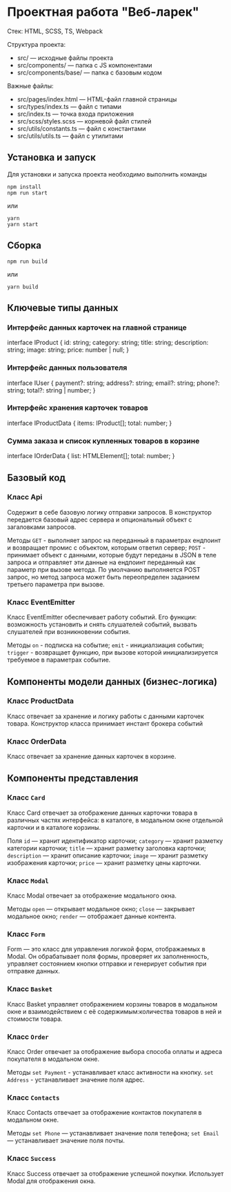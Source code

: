 # Проектная работа "Веб-ларек"

Стек: HTML, SCSS, TS, Webpack

Структура проекта:
- src/ — исходные файлы проекта
- src/components/ — папка с JS компонентами
- src/components/base/ — папка с базовым кодом

Важные файлы:
- src/pages/index.html — HTML-файл главной страницы
- src/types/index.ts — файл с типами
- src/index.ts — точка входа приложения
- src/scss/styles.scss — корневой файл стилей
- src/utils/constants.ts — файл с константами
- src/utils/utils.ts — файл с утилитами

## Установка и запуск
Для установки и запуска проекта необходимо выполнить команды

```
npm install
npm run start
```

или

```
yarn
yarn start
```
## Сборка

```
npm run build
```

или

```
yarn build
```

## Ключевые типы данных
### Интерфейс данных карточек на главной странице 
interface IProduct {
    id: string;
    category: string;
    title: string;
    description: string;
    image: string;
    price: number | null;
}

### Интерфейс данных пользователя 
interface IUser {
    payment?: string;
    address?: string;
    email?: string;
    phone?: string;
    total?: string | number;
}

### Интерфейс хранения карточек товаров
interface IProductData {
    items: IProduct[];
    total: number;
}

### Сумма заказа и список  купленных товаров в корзине
interface IOrderData {
	list: HTMLElement[];
	total: number;
}


## Базовый код
### Класс Api
Содержит в себе базовую логику отправки запросов. В конструктор передается базовый адрес сервера и опциональный объект с загаловками запросов.

Методы
``` GET ``` - выполняет запрос на переданный в параметрах ендпоинт и возвращает промис с объектом, которым ответил сервер;
``` POST ``` - принимает объект с данными, которые будут переданы в JSON в теле запроса и отправляет эти данные на ендпоинт переданный как параметр при вызове метода. По умолчанию выполняется POST запрос, но метод запроса может быть переопределен заданием третьего параметра при вызове.

### Класс EventEmitter
Класс EventEmitter обеспечивает работу событий. Его функции: возможность установить и снять слушателей событий, вызвать слушателей при возникновении события.

Методы
``` on ``` - подписка на событие;
``` emit ``` - инициалзиация события;
``` trigger ``` - возвращает функцию, при вызове которой инициализируется требуемое в параметрах событие.



## Компоненты модели данных (бизнес-логика)
### Класс ProductData
Класс отвечает за хранение и логику работы с данными карточек товара.
Конструктор класса принимает инстант брокера событий

### Класс OrderData
Класс отвечает за хранение данных карточек в корзине.


## Компоненты представления
### Класс ```Card```
Класс Card отвечает за отображение данных карточки товара в различных частях интерфейса: в каталоге, в модальном окне отдельной карточки и в каталоге корзины.

Поля
``` id ``` — хранит идентификатор карточки;
``` category ``` — хранит разметку категории карточки;
``` title ``` — хранит разметку заголовка карточки;
``` description ``` — хранит описание карточки;
``` image ``` — хранит разметку изображения карточки;
``` price ``` — хранит разметку цены карточки.

### Класс ```Modal```
Класс Modal отвечает за отображение модального окна.

Методы
``` open ``` — открывает модальное окно;
``` close ``` — закрывает модальное окно;
``` render ``` — отображает данные контента.

### Класс ```Form```
Form — это класс для управления логикой форм, отображаемых в Modal. Он обрабатывает поля формы, проверяет их заполненность, управляет состоянием кнопки отправки и генерирует события при отправке данных.

### Класс ```Basket```
Класс Basket управляет отображением корзины товаров в модальном окне и взаимодействием с её содержимым:количества товаров в ней и стоимости товара.

### Класс ```Order```
Класс Order отвечает за отображение выбора способа оплаты и адреса покупателя в модальном окне.

Методы 
``` set Payment ``` - устанавливает класс активности на кнопку.
``` set Address ``` - устанавливает значение поля адрес.

### Класс ```Contacts```
Класс Contacts отвечает за отображение контактов покупателя в модальном окне.

Методы 
``` set Phone ``` — устанавливает значение поля телефона;
``` set Email ``` — устанавливает значение поля почты.

### Класс ```Success```
Класс Success отвечает за отображение успешной покупки.
Использует Modal для отображения окна.